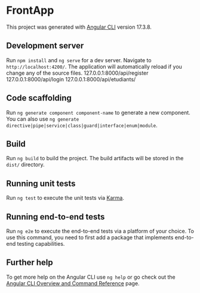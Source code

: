 # FrontApp

This project was generated with [Angular CLI](https://github.com/angular/angular-cli) version 17.3.8.

## Development server

Run `npm install` and `ng serve` for a dev server. Navigate to `http://localhost:4200/`. The application will automatically reload if you change any of the source files.
127.0.0.1:8000/api/register
127.0.0.1:8000/api/login
127.0.0.1:8000/api/etudiants/

## Code scaffolding

Run `ng generate component component-name` to generate a new component. You can also use `ng generate directive|pipe|service|class|guard|interface|enum|module`.

## Build

Run `ng build` to build the project. The build artifacts will be stored in the `dist/` directory.

## Running unit tests

Run `ng test` to execute the unit tests via [Karma](https://karma-runner.github.io).

## Running end-to-end tests

Run `ng e2e` to execute the end-to-end tests via a platform of your choice. To use this command, you need to first add a package that implements end-to-end testing capabilities.

## Further help

To get more help on the Angular CLI use `ng help` or go check out the [Angular CLI Overview and Command Reference](https://angular.io/cli) page.
